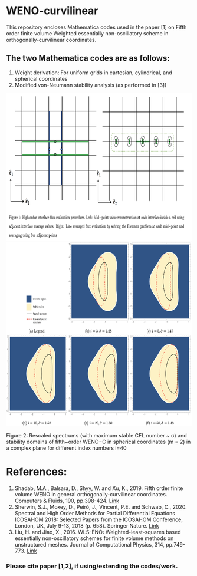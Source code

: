 # WENO-curvilinear
This repository encloses Mathematica codes used in the paper [1] on Fifth order finite volume Weighted essentially non-oscillatory scheme in orthogonally-curvilinear coordinates.

## The two Mathematica codes are as follows:
1. Weight derivation: For uniform grids in cartesian, cylindrical, and spherical coordinates
2. Modified von-Neumann stability analysis (as performed in [3])

<p align="center">
<img src="./Cover_photos/Cover1.png" height="400">
  <img src="./Cover_photos/Cover2.png" height="500">
</p>
Figure 2: Rescaled spectrums (with maximum stable CFL number ~ σ) and stability domains of fifth−order WENO−C in spherical coordinates (m = 2) in a complex plane for different index numbers i=40





# References:
1. Shadab, M.A., Balsara, D., Shyy, W. and Xu, K., 2019. Fifth order finite volume WENO in general orthogonally-curvilinear coordinates. Computers & Fluids, 190, pp.398-424. [Link](https://doi.org/10.1016/j.compfluid.2019.06.031)
2. Sherwin, S.J., Moxey, D., Peiró, J., Vincent, P.E. and Schwab, C., 2020. Spectral and High Order Methods for Partial Differential Equations ICOSAHOM 2018: Selected Papers from the ICOSAHOM Conference, London, UK, July 9-13, 2018 (p. 658). Springer Nature. [Link](https://library.oapen.org/handle/20.500.12657/41274)
3. Liu, H. and Jiao, X., 2016. WLS-ENO: Weighted-least-squares based essentially non-oscillatory schemes for finite volume methods on unstructured meshes. Journal of Computational Physics, 314, pp.749-773. [Link](https://www.sciencedirect.com/science/article/pii/S0021999116001911)


### Please cite paper [1,2], if using/extending the codes/work.

